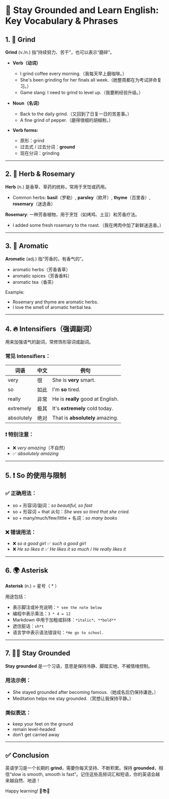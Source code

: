 # 🌟 Stay Grounded and Learn English: Key Vocabulary & Phrases

## 1. 📘 Grind
**Grind** (v./n.) 指“持续努力、苦干”，也可以表示“磨碎”。

- **Verb（动词）**
  - I grind coffee every morning.（我每天早上磨咖啡。）
  - She's been grinding for her finals all week.（她整周都在为考试拼命复习。）
  - Game slang: I need to grind to level up.（我要刷经验升级。）

- **Noun（名词）**
  - Back to the daily grind.（又回到了日复一日的苦差事。）
  - A fine grind of pepper.（磨得很细的胡椒粉。）

- **Verb forms:**
  - 原形：grind
  - 过去式 / 过去分词：**ground**
  - 现在分词：grinding

---

## 2. 🌿 Herb & Rosemary
**Herb** (n.) 是香草、草药的统称，常用于烹饪或药用。

- Common herbs: **basil**（罗勒）, **parsley**（欧芹）, **thyme**（百里香）, **rosemary**（迷迭香）

**Rosemary**: 一种芳香植物，用于烹饪（如烤鸡、土豆）和芳香疗法。
- I added some fresh rosemary to the roast.（我在烤肉中加了新鲜迷迭香。）

---

## 3. 🌸 Aromatic
**Aromatic** (adj.) 指“芳香的，有香气的”。

- aromatic herbs（芳香香草）
- aromatic spices（芳香香料）
- aromatic tea（香茶）

Example:
- Rosemary and thyme are aromatic herbs.
- I love the smell of aromatic herbal tea.

---

## 4. 🔥 Intensifiers（强调副词）

用来加强语气的副词，常修饰形容词或副词。

### 常见 Intensifiers：
| 词语 | 中文 | 例句 |
|------|------|------|
| very | 很 | She is **very** smart. |
| so | 如此 | I'm **so** tired. |
| really | 非常 | He is **really** good at English. |
| extremely | 极其 | It's **extremely** cold today. |
| absolutely | 绝对 | That is **absolutely** amazing. |

### ❗ 特别注意：
- ❌ *very amazing*（不自然）
- ✅ *absolutely amazing*

---

## 5. ❗ So 的使用与限制

### ✅ 正确用法：
- so + 形容词/副词：*so beautiful, so fast*
- so + 形容词 + that 从句：*She was so tired that she cried.*
- so + many/much/few/little + 名词：*so many books*

### ❌ 错误用法：
- ❌ *so a good girl*
  ✅ *such a good girl*
- ❌ *He so likes it*
  ✅ *He likes it so much* / *He really likes it*

---

## 6. 🌍 Asterisk
**Asterisk** (n.) = 星号（ * ）

用途包括：
- 表示脚注或补充说明：`* see the note below`
- 编程中表示乘法：`3 * 4 = 12`
- Markdown 中用于加粗或斜体：`*italic*`、`**bold**`
- 遮住脏话：`sh*t`
- 语言学中表示语法错误句：`*He go to school.`

---

## 7. 🧘‍♀️ Stay Grounded

**Stay grounded** 是一个习语，意思是保持冷静、脚踏实地、不被情绪控制。

### 用法示例：
- She stayed grounded after becoming famous.（她成名后仍保持谦逊。）
- Meditation helps me stay grounded.（冥想让我保持平静。）

### 类似表达：
- keep your feet on the ground
- remain level-headed
- don’t get carried away

---

## ✅ Conclusion

英语学习是一个长期的 **grind**，需要你每天坚持、不断积累。保持 **grounded**，相信“slow is smooth, smooth is fast”。记住这些高频词汇和短语，你的英语会越来越自然、地道！

Happy learning! 💪📚✨

